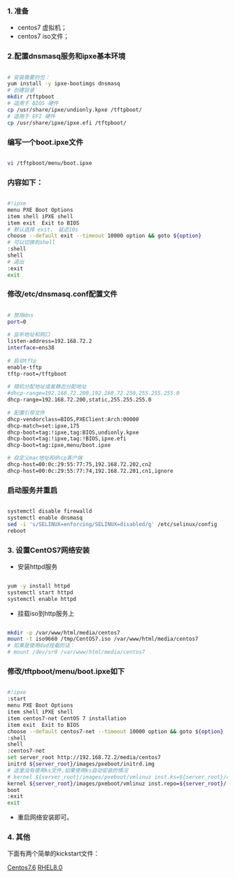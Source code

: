 ### 1. 准备
- centos7 虚拟机；
- centos7 iso文件；


### 2.配置dnsmasq服务和ipxe基本环境
```bash

# 安装需要的包：
yum install -y ipxe-bootimgs dnsmasq
# 创建目录
mkdir /tftpboot
# 适用于 BIOS 硬件
cp /usr/share/ipxe/undionly.kpxe /tftpboot/
# 适用于 EFI 硬件
cp /usr/share/ipxe/ipxe.efi /tftpboot/

```

### 编写一个boot.ipxe文件
```bash

vi /tftpboot/menu/boot.ipxe

```

### 内容如下：

```bash

#!ipxe
menu PXE Boot Options
item shell iPXE shell
item exit  Exit to BIOS
# 默认选择 exit， 延迟10s
choose --default exit --timeout 10000 option && goto ${option}
# 可以切换到shell
:shell
shell
# 退出
:exit
exit

```

### 修改/etc/dnsmasq.conf配置文件

```bash

# 禁用dns
port=0
 
# 监听地址和网口
listen-address=192.168.72.2
interface=ens38
 
# 启动tftp
enable-tftp
tftp-root=/tftpboot
 
# 随机分配地址或者静态分配地址
#dhcp-range=192.168.72.200,192.168.72.250,255.255.255.0
dhcp-range=192.168.72.200,static,255.255.255.0
 
# 配置引导文件
dhcp-vendorclass=BIOS,PXEClient:Arch:00000
dhcp-match=set:ipxe,175
dhcp-boot=tag:!ipxe,tag:BIOS,undionly.kpxe
dhcp-boot=tag:!ipxe,tag:!BIOS,ipxe.efi
dhcp-boot=tag:ipxe,menu/boot.ipxe

# 自定义mac地址和dhcp客户端
dhcp-host=00:0c:29:55:77:75,192.168.72.202,cn2
dhcp-host=00:0c:29:55:77:74,192.168.72.201,cn1,ignore

```

### 启动服务并重启

```bash

systemctl disable firewalld
systemctl enable dnsmasq
sed -i 's/SELINUX=enforcing/SELINUX=disabled/g' /etc/selinux/config
reboot

```

### 3. 设置CentOS7网络安装
- 安装httpd服务
```bash

yum -y install httpd
systemctl start httpd
systemctl enable httpd

```

- 挂载iso到http服务上
```bash

mkdir -p /var/www/html/media/centos7
mount -t iso9660 /tmp/CentOS7.iso /var/www/html/media/centos7
# 如果是使用dvd挂载的话：
# mount /dev/sr0 /var/www/html/media/centos7

```

### 修改/tftpboot/menu/boot.ipxe如下
```bash

#!ipxe
:start
menu PXE Boot Options
item shell iPXE shell
item centos7-net CentOS 7 installation
item exit  Exit to BIOS
choose --default centos7-net --timeout 10000 option && goto ${option}
:shell
shell
:centos7-net
set server_root http://192.168.72.2/media/centos7
initrd ${server_root}/images/pxeboot/initrd.img
# 这里没有使用ks文件,如果使用ks自动安装的情况
# kernel ${server_root}/images/pxeboot/vmlinuz inst.ks=${server_root}/centos7.ks ip=dhcp ipv6.disable initrd=initrd.img
kernel ${server_root}/images/pxeboot/vmlinuz inst.repo=${server_root}/ ip=dhcp ipv6.disable initrd=initrd.img inst.geoloc=0 devfs=nomount
boot
:exit
exit

```
 
- 重启网络安装即可。

### 4. 其他
下面有两个简单的kickstart文件：

[Centos7.6](./centos7.ks)
[RHEL8.0](./rhel8.ks)